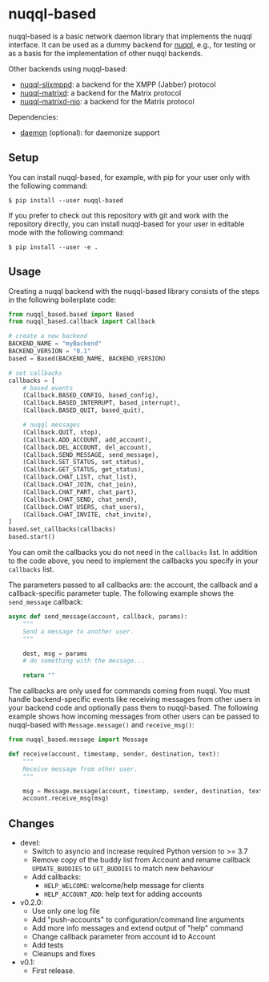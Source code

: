 # nuqql-based

nuqql-based is a basic network daemon library that implements the nuqql
interface. It can be used as a dummy backend for
[nuqql](https://github.com/hwipl/nuqql), e.g., for testing or as a basis for
the implementation of other nuqql backends.

Other backends using nuqql-based:
* [nuqql-slixmppd](https://github.com/hwipl/nuqql-slixmppd): a backend for the
  XMPP (Jabber) protocol
* [nuqql-matrixd](https://github.com/hwipl/nuqql-matrixd): a backend for the
  Matrix protocol
* [nuqql-matrixd-nio](https://github.com/hwipl/nuqql-matrixd-nio): a backend
  for the Matrix protocol

Dependencies:
* [daemon](https://pypi.org/project/python-daemon/) (optional): for daemonize
  support


## Setup

You can install nuqql-based, for example, with pip for your user only with the
following command:

```console
$ pip install --user nuqql-based
```

If you prefer to check out this repository with git and work with the
repository directly, you can install nuqql-based for your user in editable mode
with the following command:

```console
$ pip install --user -e .
```


## Usage

Creating a nuqql backend with the nuqql-based library consists of the steps in
the following boilerplate code:

```python
from nuqql_based.based import Based
from nuqql_based.callback import Callback

# create a new backend
BACKEND_NAME = "myBackend"
BACKEND_VERSION = "0.1"
based = Based(BACKEND_NAME, BACKEND_VERSION)

# set callbacks
callbacks = [
    # based events
    (Callback.BASED_CONFIG, based_config),
    (Callback.BASED_INTERRUPT, based_interrupt),
    (Callback.BASED_QUIT, based_quit),

    # nuqql messages
    (Callback.QUIT, stop),
    (Callback.ADD_ACCOUNT, add_account),
    (Callback.DEL_ACCOUNT, del_account),
    (Callback.SEND_MESSAGE, send_message),
    (Callback.SET_STATUS, set_status),
    (Callback.GET_STATUS, get_status),
    (Callback.CHAT_LIST, chat_list),
    (Callback.CHAT_JOIN, chat_join),
    (Callback.CHAT_PART, chat_part),
    (Callback.CHAT_SEND, chat_send),
    (Callback.CHAT_USERS, chat_users),
    (Callback.CHAT_INVITE, chat_invite),
]
based.set_callbacks(callbacks)
based.start()
```

You can omit the callbacks you do not need in the `callbacks` list. In addition
to the code above, you need to implement the callbacks you specify in your
`callbacks` list.

The parameters passed to all callbacks are: the account, the callback and a
callback-specific parameter tuple. The following example shows the
`send_message` callback:

```python
async def send_message(account, callback, params):
    """
    Send a message to another user.
    """

    dest, msg = params
    # do something with the message...

    return ""
```

The callbacks are only used for commands coming from nuqql. You must handle
backend-specific events like receiving messages from other users in your
backend code and optionally pass them to nuqql-based. The following example
shows how incoming messages from other users can be passed to nuqql-based with
`Message.message()` and `receive_msg()`:

```python
from nuqql_based.message import Message

def receive(account, timestamp, sender, destination, text):
    """
    Receive message from other user.
    """

    msg = Message.message(account, timestamp, sender, destination, text)
    account.receive_msg(msg)
```


## Changes

* devel:
  * Switch to asyncio and increase required Python version to >= 3.7
  * Remove copy of the buddy list from Account and rename callback
    `UPDATE_BUDDIES` to `GET_BUDDIES` to match new behaviour
  * Add callbacks:
    * `HELP_WELCOME`: welcome/help message for clients
    * `HELP_ACCOUNT_ADD`: help text for adding accounts
* v0.2.0:
  * Use only one log file
  * Add "push-accounts" to configuration/command line arguments
  * Add more info messages and extend output of "help" command
  * Change callback parameter from account id to Account
  * Add tests
  * Cleanups and fixes
* v0.1:
  * First release.
